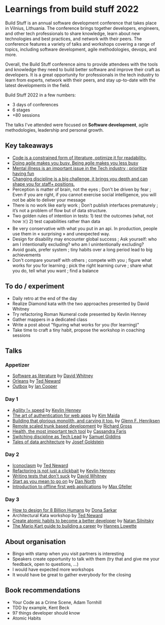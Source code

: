 # Learnings from build stuff 2022

Build Stuff is an annual software development conference that takes place in Vilnius, Lithuania. The conference brings together developers, engineers, and other tech professionals to share knowledge, learn about new technologies and best practices, and network with their peers. The conference features a variety of talks and workshops covering a range of topics, including software development, agile methodologies, devops, and more.

Overall, the Build Stuff conference aims to provide attendees with the tools and knowledge they need to build better software and improve their craft as developers. It is a great opportunity for professionals in the tech industry to learn from experts, network with their peers, and stay up-to-date with the latest developments in the field.

Build Stuff 2022 in a few numbers: 
- 3 days of conferences
- 6 stages
- +80 sessions

The talks I've attended were focused on **Software development**, agile methodologies, leadership and personal growth.

## Key takeaways

- [Code is a constrained form of literature, optimize it for readability.](software-as-literature.md) 
- [Doing agile makes you busy. Being agile makes you less busy](agility-neq-speed.md)
- [Mental illness is an important issue in the Tech industry ; prioritize having fun](health--most-important-tech-tool.md)
- [Changing discipline is a big challenge, it brings you depth and can shape you for staff+ positions.](switching-discipline-as-a-tech-lead.md)
- Perception is matter of brain, not the eyes ; Don't be driven by fear ; Even if you are right, if you cannot exercise social intelligence, you will not be able to deliver your message
- There is no work like early work ; Don’t publish interfaces prematurely ; it’s not a problem of flow but of data structure.
- Two golden rules of intention in tests: 1) test the outcomes (what, not how ☠️) 2) test capabilities rather than data
- Be very conservative with what you put in an api. In production, people use them in « surprising »  and unexpected way.
- Design for disability may encounter global success ; Ask yourself: who am I intentionally excluding? who am I unintentionally excluding?
- Avoid goals, prefer system ; tiny habits over a long period lead to big achievements
- Don't compare yourself with others ; compete with you ; figure what works for you for learning ; pick the right learning curve ; share what you do, tell what you want ; find a balance

## To do / experiment

- Daily retro at the end of the day
- Realize Diamond kata with the two approaches presented by David Whitney
- Try refactoring Roman Numeral code presented by Kevlin Henney
- Gather mappers in a dedicated class
- Write a post about "figuring what works for you (for learning)"
- Take time to craft a tiny habit, propose the workshop in coaching sessions

## Talks

### Appetizer

- [Software as literature](software-as-literature.md) by [David Whitney](https://www.linkedin.com/in/davidwhitney/)
- [Orleans](orleans.md) by [Ted Neward](https://www.linkedin.com/in/tedneward/)
- [Outbox]() by [Ian Cooper](https://www.linkedin.com/in/ian-cooper-2b059b/)

### Day 1

- [Agility != speed](agility-neq-speed.md) by [Kevlin Henney](https://www.linkedin.com/in/kevlin/) 
- [The art of authentication for web apps](art-of-auth-for-webapp.md) by [Kim Maida](https://www.linkedin.com/in/kimmaida/)
- [Building that glorious monolith, and carving it too.](building-that-glorious-monolith.md) by [Glenn F. Henriksen](https://www.linkedin.com/in/glennhenriksen/)
- [Remote scaled trunk based development](remote-scaled-trunk-based-development.md) by [Richard Gross](https://www.linkedin.com/in/rigross/)
- [Health, the most important tech tool](health--most-important-tech-tool.md) by [Cassandra Faris](https://www.linkedin.com/in/cassandrafaris/)
- [Switching discipline as Tech Lead](switching-discipline-as-a-tech-lead.md) by [Samuel Giddins](https://www.linkedin.com/in/segiddins/)
- [Tales of data architecture](tales-of-data-architecture.md) by [Josef Goldstein](https://www.linkedin.com/in/josefgoldstein/)

### Day 2

- [Iconoclasm](iconoclasm.md) by [Ted Neward](https://www.linkedin.com/in/tedneward/)
- [Refactoring is not just a clickbait](refectoring-is-not-just-a-clickbait.md) by [Kevlin Henney](https://www.linkedin.com/in/kevlin/)
- [Writing tests that don't suck](writing-tests-that-dont-sucks.md) by [David Whitney](https://www.linkedin.com/in/davidwhitney/)
- [Start as you mean to go on](start-as-you-mean-to-go-on.md) by [Dan North](https://www.linkedin.com/in/danielterhorstnorth/?originalSubdomain=uk)
- [Introduction to offline first web applications](intro-to-offline-first-applications.md) by [Max Gfeller](https://www.linkedin.com/in/max-gfeller-038b1847/)
 
### Day 3

- [How to design for 8 Billion Humans](design-for-8B-people.md) by [Dona Sarkar](https://www.linkedin.com/in/donasarkar/)
- Architectural Kata workshop by [Ted Neward](https://www.linkedin.com/in/tedneward/) 
- [Create atomic habits to become a better developer](create-atomic-habits.md) by [Natan Silnitsky](https://www.linkedin.com/in/natansilnitsky/)
- [The Mario Kart guide to building a career](mario-kart-guide-at-building-your-career.md) by [Hannes Lowette](https://www.linkedin.com/in/hanneslowette/)

## About organisation

- Bingo with stamp when you visit partners is interesting
- Speakers create opportunity to talk with them (try that and give me your feedback, open to questions, ...)
- I would have expected more workshops
- It would have be great to gather everybody for the closing

## Book recommendations

- Your Code as a Crime Scene, Adam Tornhill
- TDD by example, Kent Beck
- 97 things developer should know
- Atomic Habits